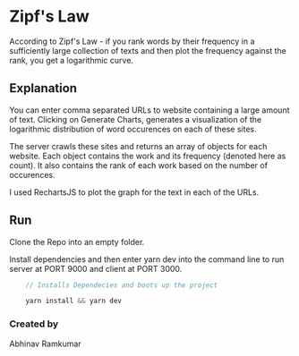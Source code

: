 # Zipf's Law

According to Zipf's Law - if you rank words by their frequency in a sufficiently
large collection of texts and then plot the frequency against the rank, you get
a logarithmic curve.

## Explanation

You can enter comma separated URLs to website containing a large amount of text.
Clicking on Generate Charts, generates a visualization of the logarithmic
distribution of word occurences on each of these sites.

The server crawls these sites and returns an array of objects for each website.
Each object contains the work and its frequency (denoted here as count). It also
contains the rank of each work based on the number of occurences.

I used RechartsJS to plot the graph for the text in each of the URLs.

## Run

Clone the Repo into an empty folder.

Install dependencies and then enter yarn dev into the command line to run server
at PORT 9000 and client at PORT 3000.

```js
    // Installs Dependecies and boots up the project

    yarn install && yarn dev
```

### Created by

Abhinav Ramkumar
